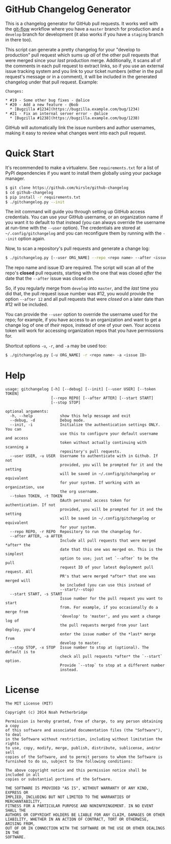 # GitHub Changelog Generator

This is a changelog generator for GitHub pull requests. It works well with the
[git-flow](http://nvie.com/posts/a-successful-git-branching-model/) workflow
where you have a `master` branch for production and a `develop` branch for
development (it also works if you have a `staging` branch in there too).

This script can generate a pretty changelog for your "develop to production"
pull request which sums up *all* of the other pull requests that were merged
since your *last* production merge. Additionally, it scans all of the comments
in each pull request to extract links, so if you use an external issue tracking
system and you link to your ticket numbers (either in the pull request's message
or in a comment), it will be included in the generated changelog under that
pull request. Example:

```text
Changes:

* #19 - Some other bug fixes - @alice
* #20 - Add a new feature - @bob
  * [Bugzilla #1234](https://bugzilla.example.com/bug/1234)
* #21 - Fix an internal server error - @alice
  * [Bugzilla #1238](https://bugzilla.example.com/bug/1238)
```

GitHub will automatically link the issue numbers and author usernames, making it
easy to review what changes went into each pull request.

# Quick Start

It's recommended to make a virtualenv. See `requirements.txt` for a list of
PyPI dependencies if you want to install them globally using your package
manager.

```bash
$ git clone https://github.com/kirsle/github-changelog
$ cd github-changelog
$ pip install -r requirements.txt
$ ./gitchangelog.py --init
```

The init command will guide you through setting up GitHub access credentials.
You can use your GitHub username, or an organization name if you want it to
default to that instead (you can always override the username at run-time with
the `--user` option). The credentials are stored at `~/.config/gitchangelog`
and you can reconfigure them by running with the `--init` option again.

Now, to scan a repository's pull requests and generate a change log:

```bash
$ ./gitchangelog.py [--user ORG_NAME] --repo <repo name> --after <issue ID>
```

The repo name and issue ID are required. The script will scan all of the repo's
**closed** pull requests, starting with the one that was closed *after* the
date that the `--after` issue was closed on.

So, if you regularly merge from `develop` into `master`, and the *last* time you
did that, the pull request issue number was #12, you would provide the option
`--after 12` and all pull requests that were *closed* on a later date than #12
will be included.

You can provide the `--user` option to override the username used for the repo;
for example, if you have access to an organization and want to get a change log
of one of *their* repos, instead of one of your own. Your access token will
work for accessing organization repos that you have permissions for.

Shortcut options `-u`, `-r`, and `-a` may be used too:

```bash
$ ./gitchangelog.py [-u ORG_NAME] -r <repo name> -a <issue ID>
```

# Help

```
usage: gitchangelog [-h] [--debug] [--init] [--user USER] [--token TOKEN]
                    [--repo REPO] [--after AFTER] [--start START]
                    [--stop STOP]

optional arguments:
  -h, --help            show this help message and exit
  --debug, -d           Debug mode.
  --init, -i            Initialize the authentication settings ONLY. You can
                        use this to configure your default username and access
                        token without actually continuing with scanning a
                        repository's pull requests.
  --user USER, -u USER  Username to authenticate with in Github. If not
                        provided, you will be prompted for it and the setting
                        will be saved in ~/.config/gitchangelog or equivalent
                        for your system. If working with an organization, use
                        the org username.
  --token TOKEN, -t TOKEN
                        OAuth personal access token for authentication. If not
                        provided, you will be prompted for it and the setting
                        will be saved in ~/.config/gitchangelog or equivalent
                        for your system.
  --repo REPO, -r REPO  Repository to run the changelog for.
  --after AFTER, -a AFTER
                        Include all pull requests that were merged *after* the
                        date that this one was merged on. This is the simplest
                        option to use; just set `--after` to be the pull
                        request ID of your latest deployment pull request. All
                        PR's that were merged *after* that one was merged will
                        be included (you can use this instead of
                        --start/--stop)
  --start START, -s START
                        Issue number for the pull request you want to start
                        from. For example, if you occasionally do a merge from
                        'develop' to 'master', and you want a change log of
                        the pull requests merged from your last deploy, you'd
                        enter the issue number of the *last* merge from
                        develop to master.
  --stop STOP, -x STOP  Issue number to stop at (optional). The default is to
                        check all pull requests *after* the `--start` option.
                        Provide `--stop` to stop at a different number
                        instead.
```

# License

```
The MIT License (MIT)

Copyright (c) 2014 Noah Petherbridge

Permission is hereby granted, free of charge, to any person obtaining a copy
of this software and associated documentation files (the "Software"), to deal
in the Software without restriction, including without limitation the rights
to use, copy, modify, merge, publish, distribute, sublicense, and/or sell
copies of the Software, and to permit persons to whom the Software is
furnished to do so, subject to the following conditions:

The above copyright notice and this permission notice shall be included in all
copies or substantial portions of the Software.

THE SOFTWARE IS PROVIDED "AS IS", WITHOUT WARRANTY OF ANY KIND, EXPRESS OR
IMPLIED, INCLUDING BUT NOT LIMITED TO THE WARRANTIES OF MERCHANTABILITY,
FITNESS FOR A PARTICULAR PURPOSE AND NONINFRINGEMENT. IN NO EVENT SHALL THE
AUTHORS OR COPYRIGHT HOLDERS BE LIABLE FOR ANY CLAIM, DAMAGES OR OTHER
LIABILITY, WHETHER IN AN ACTION OF CONTRACT, TORT OR OTHERWISE, ARISING FROM,
OUT OF OR IN CONNECTION WITH THE SOFTWARE OR THE USE OR OTHER DEALINGS IN THE
SOFTWARE.
```
